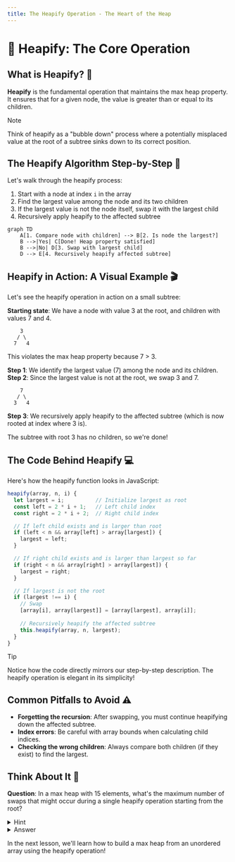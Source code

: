 ```yaml
---
title: The Heapify Operation - The Heart of the Heap
---
```


# 🔄 Heapify: The Core Operation

## What is Heapify? 🤔

**Heapify** is the fundamental operation that maintains the max heap property. It ensures that for a given node, the value is greater than or equal to its children.

> [!NOTE]
> Think of heapify as a "bubble down" process where a potentially misplaced value at the root of a subtree sinks down to its correct position.

## The Heapify Algorithm Step-by-Step 📝

Let's walk through the heapify process:

1. Start with a node at index `i` in the array
2. Find the largest value among the node and its two children
3. If the largest value is not the node itself, swap it with the largest child
4. Recursively apply heapify to the affected subtree

```mermaid
graph TD
    A[1. Compare node with children] --> B[2. Is node the largest?]
    B -->|Yes| C[Done! Heap property satisfied]
    B -->|No| D[3. Swap with largest child]
    D --> E[4. Recursively heapify affected subtree]
```

## Heapify in Action: A Visual Example 🎬

Let's see the heapify operation in action on a small subtree:

**Starting state**: We have a node with value 3 at the root, and children with values 7 and 4.

```
    3
   / \
  7   4
```

This violates the max heap property because 7 > 3.

**Step 1**: We identify the largest value (7) among the node and its children.
**Step 2**: Since the largest value is not at the root, we swap 3 and 7.

```
    7
   / \
  3   4
```

**Step 3**: We recursively apply heapify to the affected subtree (which is now rooted at index where 3 is).

The subtree with root 3 has no children, so we're done!

## The Code Behind Heapify 💻

Here's how the heapify function looks in JavaScript:

```javascript
heapify(array, n, i) {
  let largest = i;          // Initialize largest as root
  const left = 2 * i + 1;   // Left child index
  const right = 2 * i + 2;  // Right child index

  // If left child exists and is larger than root
  if (left < n && array[left] > array[largest]) {
    largest = left;
  }

  // If right child exists and is larger than largest so far
  if (right < n && array[right] > array[largest]) {
    largest = right;
  }

  // If largest is not the root
  if (largest !== i) {
    // Swap
    [array[i], array[largest]] = [array[largest], array[i]];
    
    // Recursively heapify the affected subtree
    this.heapify(array, n, largest);
  }
}
```

> [!TIP]
> Notice how the code directly mirrors our step-by-step description. The heapify operation is elegant in its simplicity!

## Common Pitfalls to Avoid ⚠️

- **Forgetting the recursion**: After swapping, you must continue heapifying down the affected subtree.
- **Index errors**: Be careful with array bounds when calculating child indices.
- **Checking the wrong children**: Always compare both children (if they exist) to find the largest.

## Think About It 🤔

**Question**: In a max heap with 15 elements, what's the maximum number of swaps that might occur during a single heapify operation starting from the root?

<details>
<summary>Hint</summary>

Consider the height of a complete binary tree with 15 elements and how many levels a value might need to "sink" through.
</details>

<details>
<summary>Answer</summary>

The height of a complete binary tree with 15 elements is 3 (levels: 0, 1, 2, 3).

In the worst case, a value at the root might need to sink all the way down to a leaf, which would require at most 3 swaps (one per level it passes through).
</details>

In the next lesson, we'll learn how to build a max heap from an unordered array using the heapify operation! 
